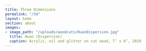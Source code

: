 ```yaml
---
title: Three Dimensions
permalink: "/3d"
layout: home
section: about
images:
- image_path: "/uploads/woodcuts/HuanDispersion.jpg"
  title: Huan (Dispersion)
  caption: Acrylic, oil and glitter on cut wood, 7’ x 8’, 2019
---
```

